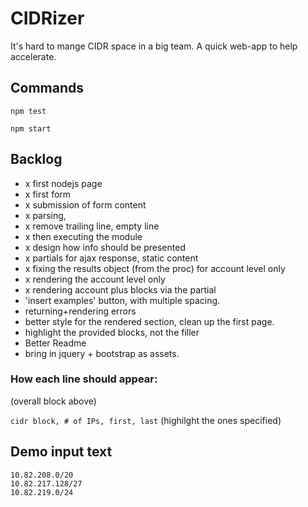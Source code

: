 # CIDRizer

It's hard to mange CIDR space in a big team.
A quick web-app to help accelerate.

## Commands

`npm test`

`npm start`

## Backlog

- x first nodejs page
- x first form
- x submission of form content
- x parsing,
- x remove trailing line, empty line
- x then executing the module
- x design how info should be presented
- x partials for ajax response, static content
- x fixing the results object (from the proc) for account level only
- x rendering the account level only
- x rendering account plus blocks via the partial
- 'insert examples' button, with multiple spacing.
- returning+rendering errors
- better style for the rendered section, clean up the first page.
- highlight the provided blocks, not the filler
- Better Readme
- bring in jquery + bootstrap as assets.

### How each line should appear:

(overall block above)

`cidr block, # of IPs, first, last`
(highilght the ones specified)

## Demo input text

```
10.82.208.0/20
10.82.217.128/27
10.82.219.0/24
```
